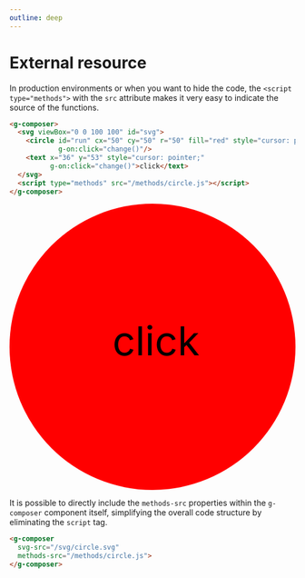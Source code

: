 ```yaml
---
outline: deep
---
```


# External resource

In production environments or when you want to hide the code, the `<script type="methods">`
with the `src` attribute makes it very easy to indicate the source of the functions.

```html {8}
<g-composer>
  <svg viewBox="0 0 100 100" id="svg">
    <circle id="run" cx="50" cy="50" r="50" fill="red" style="cursor: pointer;"
            g-on:click="change()"/>
    <text x="36" y="53" style="cursor: pointer;"
          g-on:click="change()">click</text>
  </svg>
  <script type="methods" src="/methods/circle.js"></script>
</g-composer>
```

<g-composer>
  <svg viewBox="0 0 100 100" id="svg">
    <circle id="run" cx="50" cy="50" r="50" fill="red" style="cursor: pointer;"
            g-on:click="change()"/>
    <text x="36" y="53" style="cursor: pointer;"
          g-on:click="change()">click</text>
  </svg>
  <g-script type="methods" src="../../methods/circle.js"></g-script>
</g-composer>

It is possible to directly include the `methods-src` properties within the `g-composer` component
itself, simplifying the overall code structure by eliminating the `script` tag.

```html {3}
<g-composer 
  svg-src="/svg/circle.svg" 
  methods-src="/methods/circle.js">
</g-composer>
```


